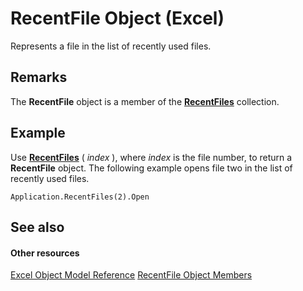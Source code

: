
# RecentFile Object (Excel)

Represents a file in the list of recently used files.


## Remarks

 The **RecentFile** object is a member of the **[RecentFiles](e33ae942-0444-0631-be08-386366b6ebdb.md)** collection.


## Example

Use  **[RecentFiles](a64784af-4162-90fc-b955-963a1b1e747f.md)** ( _index_ ), where _index_ is the file number, to return a **RecentFile** object. The following example opens file two in the list of recently used files.


```
Application.RecentFiles(2).Open
```


## See also


#### Other resources


[Excel Object Model Reference](http://msdn.microsoft.com/library/11ea8598-8a20-92d5-f98b-0da04263bf2c%28Office.15%29.aspx)
[RecentFile Object Members](af06db48-f17a-9039-d252-728001dea3dc.md)
